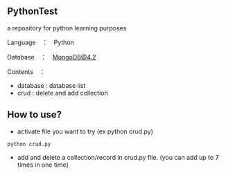 ## PythonTest
a repository for python learning purposes

Language　：　Python

Database　：　MongoDB@4.2

Contents　：
- database : database list
- crud : delete and add collection

## How to use?
- activate file you want to try (ex python crud.py)
```bash
python crud.py
```
- add and delete a collection/record in crud.py file.
(you can add up to 7 times in one time)